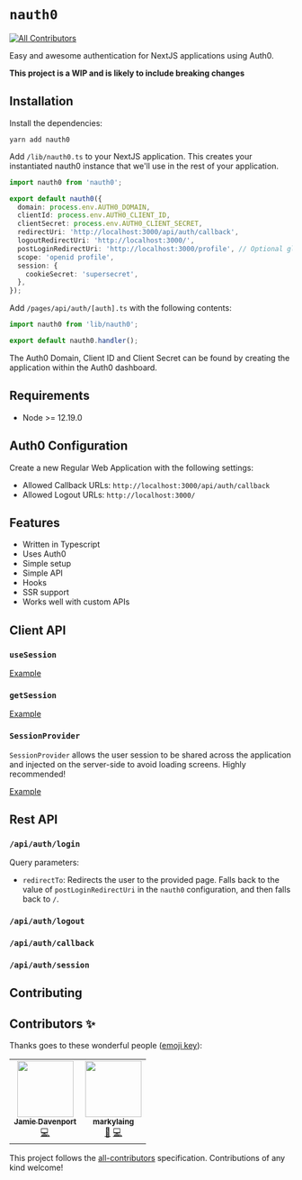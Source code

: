 # `nauth0`

<!-- ALL-CONTRIBUTORS-BADGE:START - Do not remove or modify this section -->

[![All Contributors](https://img.shields.io/badge/all_contributors-2-orange.svg?style=flat-square)](#contributors-)

<!-- ALL-CONTRIBUTORS-BADGE:END -->

Easy and awesome authentication for NextJS applications using Auth0.

**This project is a WIP and is likely to include breaking changes**

## Installation

Install the dependencies:

```
yarn add nauth0
```

Add `/lib/nauth0.ts` to your NextJS application. This creates your instantiated nauth0 instance that we'll use in the rest of your application.

```ts
import nauth0 from 'nauth0';

export default nauth0({
  domain: process.env.AUTH0_DOMAIN,
  clientId: process.env.AUTH0_CLIENT_ID,
  clientSecret: process.env.AUTH0_CLIENT_SECRET,
  redirectUri: 'http://localhost:3000/api/auth/callback',
  logoutRedirectUri: 'http://localhost:3000/',
  postLoginRedirectUri: 'http://localhost:3000/profile', // Optional global configuration of post login page.
  scope: 'openid profile',
  session: {
    cookieSecret: 'supersecret',
  },
});
```

Add `/pages/api/auth/[auth].ts` with the following contents:

```ts
import nauth0 from 'lib/nauth0';

export default nauth0.handler();
```

The Auth0 Domain, Client ID and Client Secret can be found by creating the application within the Auth0 dashboard.

## Requirements

- Node >= 12.19.0

## Auth0 Configuration

Create a new Regular Web Application with the following settings:

- Allowed Callback URLs: `http://localhost:3000/api/auth/callback`
- Allowed Logout URLs: `http://localhost:3000/`

## Features

- Written in Typescript
- Uses Auth0
- Simple setup
- Simple API
- Hooks
- SSR support
- Works well with custom APIs

## Client API

### `useSession`

[Example](https://github.com/jamiedavenport/nauth0/blob/main/example/pages/index.tsx)

### `getSession`

[Example](https://github.com/jamiedavenport/nauth0/blob/main/example/pages/ssr.tsx)

### `SessionProvider`

`SessionProvider` allows the user session to be shared across the application and injected on the server-side to avoid loading screens. Highly recommended!

[Example](https://github.com/jamiedavenport/nauth0/blob/main/example/pages/_app.tsx)

## Rest API

### `/api/auth/login`

Query parameters:

- `redirectTo`: Redirects the user to the provided page. Falls back to the value of `postLoginRedirectUri` in the `nauth0` configuration, and then falls back to `/`.

### `/api/auth/logout`

### `/api/auth/callback`

### `/api/auth/session`

## Contributing

## Contributors ✨

Thanks goes to these wonderful people ([emoji key](https://allcontributors.org/docs/en/emoji-key)):

<!-- ALL-CONTRIBUTORS-LIST:START - Do not remove or modify this section -->
<!-- prettier-ignore-start -->
<!-- markdownlint-disable -->
<table>
  <tr>
    <td align="center"><a href="https://jamiedavenport.dev"><img src="https://avatars2.githubusercontent.com/u/1329874?v=4?s=100" width="100px;" alt=""/><br /><sub><b>Jamie Davenport</b></sub></a><br /><a href="https://github.com/jamiedavenport/nauth0/commits?author=jamiedavenport" title="Code">💻</a></td>
    <td align="center"><a href="https://github.com/markylaing"><img src="https://avatars2.githubusercontent.com/u/41469221?v=4?s=100" width="100px;" alt=""/><br /><sub><b>markylaing</b></sub></a><br /><a href="https://github.com/jamiedavenport/nauth0/commits?author=markylaing" title="Documentation">📖</a> <a href="https://github.com/jamiedavenport/nauth0/commits?author=markylaing" title="Code">💻</a></td>
  </tr>
</table>

<!-- markdownlint-restore -->
<!-- prettier-ignore-end -->

<!-- ALL-CONTRIBUTORS-LIST:END -->

This project follows the [all-contributors](https://github.com/all-contributors/all-contributors) specification. Contributions of any kind welcome!
